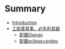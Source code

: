 # Summary

* [Introduction](README.md)
* [工欲善其事，必先利其器](1/README.md)
   * [配置Django](1/django.md)
   * [配置eclipse+pydev](1/eclipse+pydev.md)

